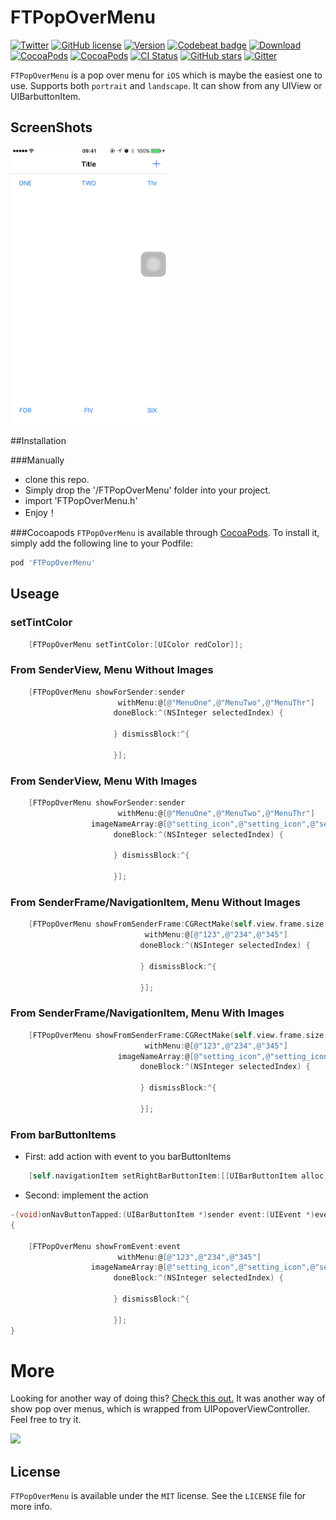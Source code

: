 # FTPopOverMenu

[![Twitter](https://img.shields.io/badge/twitter-@liufengting-blue.svg?style=flat)](http://twitter.com/liufengting) 
[![GitHub license](https://img.shields.io/badge/license-MIT-blue.svg)](https://raw.githubusercontent.com/liufengting/FTPopOverMenu/master/LICENSE)
[![Version](https://img.shields.io/cocoapods/v/FTPopOverMenu.svg?style=flat)](http://cocoapods.org/pods/FTPopOverMenu)
[![Codebeat badge](https://codebeat.co/badges/763991fb-8307-4683-8b19-6c8aba9f1683)](https://codebeat.co/projects/github-com-liufengting-ftpopovermenu)
[![Download](https://img.shields.io/cocoapods/dt/FTPopOverMenu.svg?maxAge=2592000)](http://cocoapods.org/pods/FTPopOverMenu)
[![CocoaPods](https://img.shields.io/cocoapods/at/FTPopOverMenu.svg?maxAge=2592000)](http://cocoapods.org/pods/FTPopOverMenu)
[![CocoaPods](https://img.shields.io/cocoapods/metrics/doc-percent/FTPopOverMenu.svg?maxAge=2592000)](http://cocoapods.org/pods/FTPopOverMenu)
[![CI Status](http://img.shields.io/travis/liufengting/FTPopOverMenu.svg?style=flat)](https://travis-ci.org/liufengting/FTPopOverMenu)
[![GitHub stars](https://img.shields.io/github/stars/liufengting/FTPopOverMenu.svg)](https://github.com/liufengting/FTPopOverMenu/stargazers)
[![Gitter](https://badges.gitter.im/liufengting/FTPopOverMenu.svg)](https://gitter.im/liufengting/FTPopOverMenu?utm_source=badge&utm_medium=badge&utm_campaign=pr-badge)

`FTPopOverMenu` is a pop over menu for `iOS` which is maybe the easiest one to use. Supports both `portrait` and `landscape`. It can show from any UIView or UIBarbuttonItem.

## ScreenShots

<img src="/ScreenShots/Demo.gif" width="250"/>

##Installation

###Manually
* clone this repo.
* Simply drop the '/FTPopOverMenu' folder into your project.
* import 'FTPopOverMenu.h'
* Enjoy！ 

###Cocoapods
`FTPopOverMenu` is available through [CocoaPods](http://cocoapods.org). To install it, simply add the following line to your Podfile:

```ruby
pod 'FTPopOverMenu'
```

## Useage

### setTintColor

```objective-c
    [FTPopOverMenu setTintColor:[UIColor redColor]];
```

### From SenderView, Menu Without Images
 
```objective-c
    [FTPopOverMenu showForSender:sender
                        withMenu:@[@"MenuOne",@"MenuTwo",@"MenuThr"]
                       doneBlock:^(NSInteger selectedIndex) {
                           
                       } dismissBlock:^{
                          
                       }];
```

### From SenderView, Menu With Images
 
```objective-c
    [FTPopOverMenu showForSender:sender
                        withMenu:@[@"MenuOne",@"MenuTwo",@"MenuThr"]
                  imageNameArray:@[@"setting_icon",@"setting_icon",@"setting_icon"]
                       doneBlock:^(NSInteger selectedIndex) {
                           
                       } dismissBlock:^{
                          
                       }];
```
### From SenderFrame/NavigationItem, Menu Without Images
 
```objective-c
    [FTPopOverMenu showFromSenderFrame:CGRectMake(self.view.frame.size.width - 40, 20, 40, 40)
                              withMenu:@[@"123",@"234",@"345"]
                             doneBlock:^(NSInteger selectedIndex) {
                                 
                             } dismissBlock:^{
                                 
                             }];
```

### From SenderFrame/NavigationItem, Menu With Images
 
```objective-c
    [FTPopOverMenu showFromSenderFrame:CGRectMake(self.view.frame.size.width - 40, 20, 40, 40)
                              withMenu:@[@"123",@"234",@"345"]
                        imageNameArray:@[@"setting_icon",@"setting_icon",@"setting_icon"]
                             doneBlock:^(NSInteger selectedIndex) {
                                 
                             } dismissBlock:^{
                                 
                             }];
```

### From barButtonItems 

- First: add action with event to you barButtonItems 

```objective-c
    [self.navigationItem setRightBarButtonItem:[[UIBarButtonItem alloc] initWithTitle:@"Edit" style:UIBarButtonItemStyleDone target:self action:@selector(onNavButtonTapped:event:)]];
```

- Second: implement the action

```objective-c
-(void)onNavButtonTapped:(UIBarButtonItem *)sender event:(UIEvent *)event
{

    [FTPopOverMenu showFromEvent:event
                        withMenu:@[@"123",@"234",@"345"]
                  imageNameArray:@[@"setting_icon",@"setting_icon",@"setting_icon"]
                       doneBlock:^(NSInteger selectedIndex) {
                           
                       } dismissBlock:^{
                           
                       }];
}
```



# More

Looking for another way of doing this? [Check this out.](https://github.com/liufengting/FTPopMenu) It was another way of show pop over menus, which is wrapped from UIPopoverViewController. Feel free to try it.
 

<img src="https://raw.githubusercontent.com/liufengting/FTPopMenu/master/ScreenShots/ScreenShots2.png" width="400"/>


## License

`FTPopOverMenu` is available under the `MIT` license. See the `LICENSE` file for more info.


